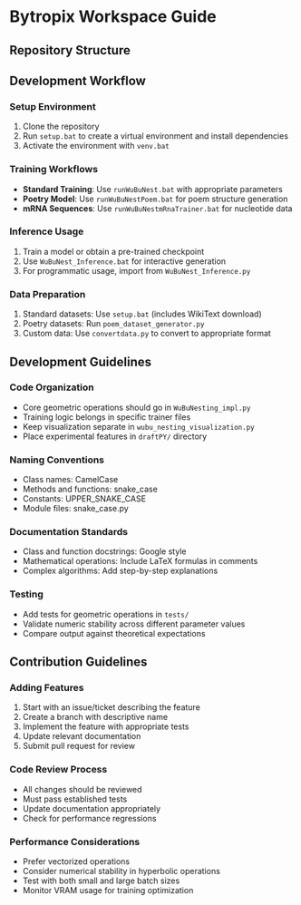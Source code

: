 # Bytropix Workspace Guide

## Repository Structure

## Development Workflow

### Setup Environment
1. Clone the repository
2. Run `setup.bat` to create a virtual environment and install dependencies
3. Activate the environment with `venv.bat`

### Training Workflows
- **Standard Training**: Use `runWuBuNest.bat` with appropriate parameters
- **Poetry Model**: Use `runWuBuNestPoem.bat` for poem structure generation
- **mRNA Sequences**: Use `runWuBuNestmRnaTrainer.bat` for nucleotide data

### Inference Usage
1. Train a model or obtain a pre-trained checkpoint
2. Use `WuBuNest_Inference.bat` for interactive generation
3. For programmatic usage, import from `WuBuNest_Inference.py`

### Data Preparation
1. Standard datasets: Use `setup.bat` (includes WikiText download)
2. Poetry datasets: Run `poem_dataset_generator.py`
3. Custom data: Use `convertdata.py` to convert to appropriate format

## Development Guidelines

### Code Organization
- Core geometric operations should go in `WuBuNesting_impl.py`
- Training logic belongs in specific trainer files
- Keep visualization separate in `wubu_nesting_visualization.py`
- Place experimental features in `draftPY/` directory

### Naming Conventions
- Class names: CamelCase
- Methods and functions: snake_case
- Constants: UPPER_SNAKE_CASE
- Module files: snake_case.py

### Documentation Standards
- Class and function docstrings: Google style
- Mathematical operations: Include LaTeX formulas in comments
- Complex algorithms: Add step-by-step explanations

### Testing
- Add tests for geometric operations in `tests/`
- Validate numeric stability across different parameter values
- Compare output against theoretical expectations

## Contribution Guidelines

### Adding Features
1. Start with an issue/ticket describing the feature
2. Create a branch with descriptive name
3. Implement the feature with appropriate tests
4. Update relevant documentation
5. Submit pull request for review

### Code Review Process
- All changes should be reviewed
- Must pass established tests
- Update documentation appropriately
- Check for performance regressions

### Performance Considerations
- Prefer vectorized operations
- Consider numerical stability in hyperbolic operations
- Test with both small and large batch sizes
- Monitor VRAM usage for training optimization
